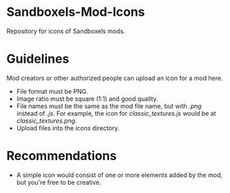 # Sandboxels-Mod-Icons
Repository for icons of Sandboxels mods.

# Guidelines
Mod creators or other authorized people can upload an icon for a mod here.

* File format must be PNG.
* Image ratio must be square (1:1) and good quality.
* File names must be the same as the mod file name, but with _.png_ instead of _.js_. For example, the icon for _classic_textures.js_ would be at _classic_textures.png_.
* Upload files into the _icons_ directory.

# Recommendations
* A simple icon would consist of one or more elements added by the mod, but you're free to be creative.
